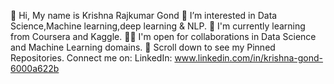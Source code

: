 👋 Hi, My name is Krishna Rajkumar Gond 
👀 I’m interested in Data Science,Machine learning,deep learning & NLP.
🌱 I'm currently learning from Coursera and Kaggle.
🤝🏻 I'm open for collaborations in Data Science and Machine Learning domains.
📌 Scroll down to see my Pinned Repositories.
Connect me on: LinkedIn: www.linkedin.com/in/krishna-gond-6000a622b
